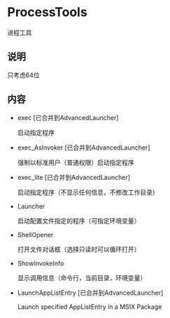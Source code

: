 # ProcessTools

进程工具

## 说明

只考虑64位

## 内容

* exec [已合并到AdvancedLauncher]

    启动指定程序

* exec_AsInvoker [已合并到AdvancedLauncher]

    强制以标准用户（普通权限）启动指定程序

* exec_lite [已合并到AdvancedLauncher]

    启动指定程序（不显示任何信息，不修改工作目录）

* Launcher

    启动配置文件指定的程序（可指定环境变量）

* ShellOpener

    打开文件对话框（选择只读时可以循环打开）

* ShowInvokeInfo

    显示调用信息（命令行，当前目录，环境变量）

* LaunchAppListEntry [已合并到AdvancedLauncher]

    Launch specified AppListEntry in a MSIX Package
